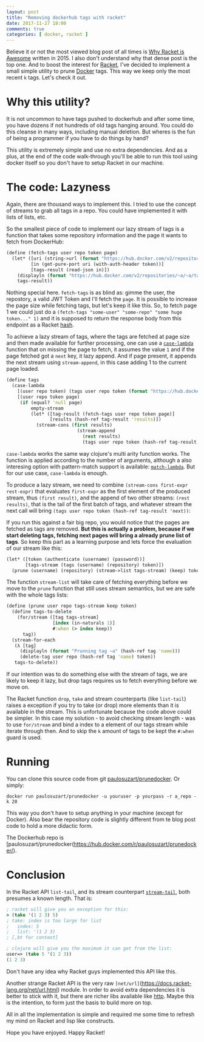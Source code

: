 ```yaml
---
layout: post
title: "Removing dockerhub tags with racket"
date: 2017-11-27 18:00
comments: true
categories: [ docker, racket ]
---
```


Believe it or not the most viewed blog post of all times is [Why Racket is Awesome](http://paulosuzart.github.io/blog/2015/04/02/why-racket-is-awesome/) written in 2015. I also don't understand why that dense post is the top one. And to boost the interest for [Racket](racket-lang.org), I've decided to implement a small simple utility to prune [Docker](https://www.docker.com/) tags. This way we keep only the most recent `k` tags. Let's check it out.

<!--more-->

# Why this utility?

It is not uncommon to have tags pushed to dockerhub and after some time, you have dozens if not hundreds of old tags hanging around. You could do this cleanse in many ways, including manual deletion. But wheres is the fun of being a programmer if you have to do things by hand?

This utility is extremely simple and use no extra dependencies. And as a plus, at the end of the code walk-through you'll be able to run this tool using docker itself so you don't have to setup Racket in our machine.

# The code: Lazyness

Again, there are thousand ways to implement this. I tried to use the concept of streams to grab all tags in a repo. You could have implemented it with lists of lists, etc.

So the smallest piece of code to implement our lazy stream of tags is a function that takes some repository information and the page it wants to fetch from DockerHub:

``` clojure
(define (fetch-tags user repo token page)
  (let* ([uri (string->url (format "https://hub.docker.com/v2/repositories/~a/~a/tags/?page=~a" user repo page))]
         [in (get-pure-port uri (with-auth-header token))]
         [tags-result (read-json in)])
    (displayln (format "https://hub.docker.com/v2/repositories/~a/~a/tags/page=~a" user repo page))
    tags-result))
```

Nothing special here. `fetch-tags` is as blind as: gimme the user, the repostory, a valid JWT Token and I'll fetch the `page`. It is possible to increase the page size while fetching tags, but let's keep it like this. So, to fetch page 1 we could just do a `(fetch-tags "some-user" "some-repo" "some huge token..." 1)` and it is supposed to return the response body from this endpoint as a Racket [hash](https://docs.racket-lang.org/reference/hashtables.html).

To achieve a lazy stream of tags, where the tags are fetched at page size and then made available for further processing, one can use a [`case-lambda`](https://docs.racket-lang.org/reference/lambda.html#%28form._%28%28quote._~23~25kernel%29._case-lambda%29%29) function that
on missing the page to fetch, it assumes the value `1` and if the page fetched got a `next` key, it lazy append. And if page present, it appends the next stream using `stream-append`, in this case adding 1 to the current page loaded.

``` clojure
(define tags
  (case-lambda
    [(user repo token) (tags user repo token (format "https://hub.docker.com/v2/repositories/~a/~a/tags/" user repo))]
    [(user repo token page)
     (if (equal? 'null page)
         empty-stream
         (let* ([tag-result (fetch-tags user repo token page)]
                [results (hash-ref tag-result 'results)])
           (stream-cons (first results) 
                          (stream-append
                            (rest results)
                            (tags user repo token (hash-ref tag-result 'next))))))]))
```

`case-lambda` works the same way clojure's multi arity function works. The function is applied according to the number of arguments, although a also interesing option with pattern-match support is available: [`match-lambda`](http://docs.racket-lang.org/reference/match.html?q=lambda-match#%28form._%28%28lib._racket%2Fmatch..rkt%29._match-lambda%29%29). But for our use case, `case-lambda` is enough.

To produce a lazy stream, we need to combine `(stream-cons first-expr rest-expr)` that evaluates `first-expr` as the first element of the produced stream, thus `(first result)`, and the append of two other streams: `(rest results)`, that is the tail of the first batch of tags, and whatever stream the next call will bring `(tags user repo token (hash-ref tag-result 'next))`: 

If you run this against a fair big repo, you would notice that the pages are fetched as tags are removed. **But this is actually a problem, because if we start deleting tags, fetching next pages will bring a already prune list of tags**. So keep this part as a learning purpose and lets force the evaluation of our stream like this:

``` clojure
(let* ([token (authenticate (username) (password))]
       [tags-stream (tags (username) (repository) token)])
  (prune (username) (repository) (stream->list tags-stream) (keep) token))
```

The function `stream-list` will take care of fetching everything before we move to the `prune` function that still uses stream semantics, but we are safe with the whole tags lists:

``` clojure
(define (prune user repo tags-stream keep token)
  (define tags-to-delete 
    (for/stream ([tag tags-stream]
                 [index (in-naturals 1)]
                 #:when (> index keep))
      tag))
  (stream-for-each
   (λ [tag]
     (displayln (format "Prunning tag ~a" (hash-ref tag 'name)))
     (delete-tag user repo (hash-ref tag 'name) token))
   tags-to-delete))
```

If our intention was to do something else with the stream of tags, we are likely to keep it lazy, but drop tags requires us to fetch everything before we move on.

The Racket function `drop`, `take` and stream counterparts (like `list-tail`) raises a exception if you try to take (or drop) more elements than it is available in the stream. This is unfortunate because the code above could be simpler. In this case my solution - to avoid checking stream length - was to use `for/stream` and bind a index to a element of our tags stream while iterate through then. And to skip the `k` amount of tags to be kept the `#:when` guard is used.

# Running

You can clone this source code from git [paulosuzart/prunedocker](https://github.com/paulosuzart/prunedocker). Or simply:

`docker run paulosuzart/prunedocker -u youruser -p yourpass -r a_repo -k 20`

This way you don't have to setup anything in your machine (except for Docker). Also bear the repository code is slightly different from te blog post code to hold a more didactic form.

The Dockerhub repo is [paulosuzart/prunedocker(https://hub.docker.com/r/paulosuzart/prunedocker/).


# Conclusion

In the Racket API `list-tail`, and its stream counterpart [`stream-tail`](https://docs.racket-lang.org/reference/streams.html#%28def._%28%28lib._racket%2Fstream..rkt%29._stream-tail%29%29), both presumes a known length. That is:

``` clojure
; racket will give you an exception for this:
> (take '(1 2 3) 5)
; take: index is too large for list
;   index: 5
;   list: '(1 2 3)
; [,bt for context]

; clojure will give you the maximum it can get from the list:
user=> (take 5 '(1 2 3))
(1 2 3)
```
Don't have any idea why Racket guys implemented this API like this. 

Another strange Racket API is the very raw `[net/url]`(https://docs.racket-lang.org/net/url.html) module. In order to avoid extra dependencies it is better to stick with it, but there are richer libs available like [http](https://docs.racket-lang.org/http/index.html?q=http). Maybe this is the intention, to form just the basis to build more on top.

All in all the implementation is simple and required me some time to refresh my mind on Racket and lisp like constructs. 

Hope you have enjoyed. Happy Racket!
